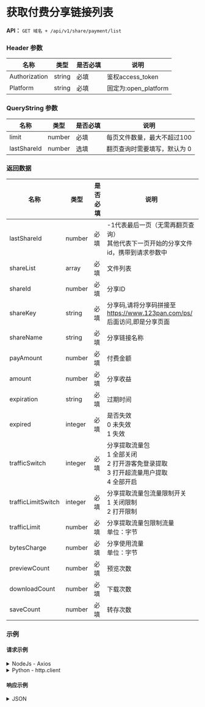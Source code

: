 # 获取付费分享链接列表

**API：** `GET 域名 + /api/v1/share/payment/list`

### Header 参数

| 名称          | 类型   | 是否必填 | 说明               |
|---------------|--------|----------|--------------------|
| Authorization | string | 必填     | 鉴权access\_token   |
| Platform      | string | 必填     | 固定为:open\_platform |

### QueryString 参数

| 名称        | 类型   | 是否必填 | 说明                       |
|-------------|--------|----------|----------------------------|
| limit       | number | 必填     | 每页文件数量，最大不超过100    |
| lastShareId | number | 选填     | 翻页查询时需要填写，默认为 0 |

### 返回数据

| 名称               | 类型    | 是否必填 | 说明                                                                                              |
|--------------------|---------|----------|---------------------------------------------------------------------------------------------------|
| lastShareId        | number  | 必填     | -1代表最后一页（无需再翻页查询）<br>其他代表下一页开始的分享文件id，携带到请求参数中                  |
| shareList          | array   | 必填     | 文件列表                                                                                          |
| shareId            | number  | 必填     | 分享ID                                                                                            |
| shareKey           | string  | 必填     | 分享码,请将分享码拼接至<br>https://www.123pan.com/ps/ 后面访问,即是分享页面                           |
| shareName          | string  | 必填     | 分享链接名称                                                                                      |
| payAmount          | number  | 必填     | 付费金额                                                                                          |
| amount             | number  | 必填     | 分享收益                                                                                          |
| expiration         | string  | 必填     | 过期时间                                                                                          |
| expired            | integer | 必填     | 是否失效<br>0  未失效<br>1  失效                                                                  |
| trafficSwitch      | integer | 必填     | 分享提取流量包<br>1 全部关闭<br>2 打开游客免登录提取<br>3 打开超流量用户提取<br>4 全部开启           |
| trafficLimitSwitch | integer | 必填     | 分享提取流量包流量限制开关<br>1 关闭限制<br>2 打开限制                                              |
| trafficLimit       | number  | 必填     | 分享提取流量包限制流量<br>单位：字节                                                               |
| bytesCharge        | number  | 必填     | 分享使用流量<br>单位：字节                                                                       |
| previewCount       | number  | 必填     | 预览次数                                                                                          |
| downloadCount      | number  | 必填     | 下载次数                                                                                          |
| saveCount          | number  | 必填     | 转存次数                                                                                          |

### 示例

#### 请求示例

<details>
<summary>NodeJs - Axios</summary>

```javascript
const axios = require('axios');
let data = JSON.stringify({
  "shareIdList": [
    87187530
  ],
  "trafficSwitch": 2,
  "trafficLimitSwitch": 2,
  "trafficLimit": 1073741824
});

let config = {
  method: 'put',
  maxBodyLength: Infinity,
  url: 'https://open-api.123pan.com/api/v1/share/list/payment/info',
  headers: {
    'Content-Type': 'application/json',
    'Platform': 'open_platform',
    'Authorization': 'Bearer eyJhbGciOiJIUzI1NiIsInR5cCI6IkpXVCJ9.eyJl...(过长省略)'
  },
  data : data
};

axios.request(config)
.then((response) => {
  console.log(JSON.stringify(response.data));
})
.catch((error) => {
  console.log(error);
});
```

</details>

<details>
<summary>Python - http.client</summary>

```python
import http.client
import json

conn = http.client.HTTPSConnection("open-api.123pan.com")
payload = json.dumps({
    "shareIdList": [
        87187530
    ],
    "trafficSwitch": 2,
    "trafficLimitSwitch": 2,
    "trafficLimit": 1073741824
})
headers = {
    'Content-Type': 'application/json',
    'Platform': 'open_platform',
    'Authorization': 'Bearer eyJhbGciOiJIUzI1NiIsInR5cCI6IkpXVCJ9.eyJl...(过长省略)'
}
conn.request("PUT", "/api/v1/share/list/payment/info", payload, headers)
res = conn.getresponse()
data = res.read()
print(data.decode("utf-8"))
```

</details>

#### 响应示例

<details>
<summary>JSON</summary>

```json
{
    "code": 0,
    "message": "ok",
    "data": {
        "shareList": [
            {
                "shareId": 81252309,
                "shareKey": "JY1ZVv-9GqnH",
                "shareName": "张三",
                "expiration": "2099-12-31 08:00:00",
                "expired": 0,
                "trafficSwitch": 4,
                "trafficLimitSwitch": 2,
                "trafficLimit": 1231783478,
                "previewCount": 0,
                "downloadCount": 0,
                "saveCount": 0,
                "payAmount": 11.1,
                "auditStatus": 0,
                "amount": 0,
                "bytesCharge": 0,
                "createAt": "2025-07-07 18:36:24",
                "updateAt": "2025-07-07 18:56:12"
            }
        ],
        "lastShareId": -1
    },
    "x-traceID": ""
}
```

</details>
